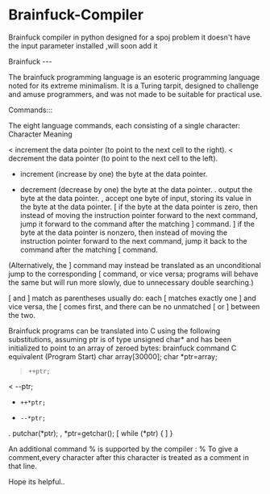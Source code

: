 Brainfuck-Compiler
==================

Brainfuck compiler in python designed for a spoj problem
it doesn't have the input parameter installed ,will soon add it

Brainfuck ---

The brainfuck programming language is an esoteric programming language noted for its extreme minimalism. 
It is a Turing tarpit, designed to challenge and amuse programmers, and was not made to be suitable for practical use.

Commands:::

The eight language commands, each consisting of a single character:
Character   Meaning

<	increment the data pointer (to point to the next cell to the right).
<	decrement the data pointer (to point to the next cell to the left).
+ 	increment (increase by one) the byte at the data pointer.
-	decrement (decrease by one) the byte at the data pointer.
.	output the byte at the data pointer.
,	accept one byte of input, storing its value in the byte at the data pointer.
[	if the byte at the data pointer is zero, then instead of moving the instruction pointer forward to the next command, jump it forward to the command after the matching ] command.
]	if the byte at the data pointer is nonzero, then instead of moving the instruction pointer forward to the next command, jump it back to the command after the matching [ command.

(Alternatively, the ] command may instead be translated as an unconditional jump to the corresponding [ command, or vice versa; programs will behave the same but will run more slowly, due to unnecessary double searching.)

[ and ] match as parentheses usually do: each [ matches exactly one ] and vice versa, the [ comes first, and there can be no unmatched [ or ] between the two.

Brainfuck programs can be translated into C using the following substitutions, assuming ptr is of type unsigned char* and has been initialized to point to an array of zeroed bytes:
brainfuck command 	C equivalent
(Program Start) 	char array[30000];
char *ptr=array;
  >		++ptr;
  <		--ptr;
  +		++*ptr;
  -		--*ptr;
  .		putchar(*ptr);
  ,		*ptr=getchar();
  [		while (*ptr) {
  ]		}

An additional command % is supported by the compiler :
%    To give a comment,every character after this character is treated as a comment in that line.

Hope its helpful..
